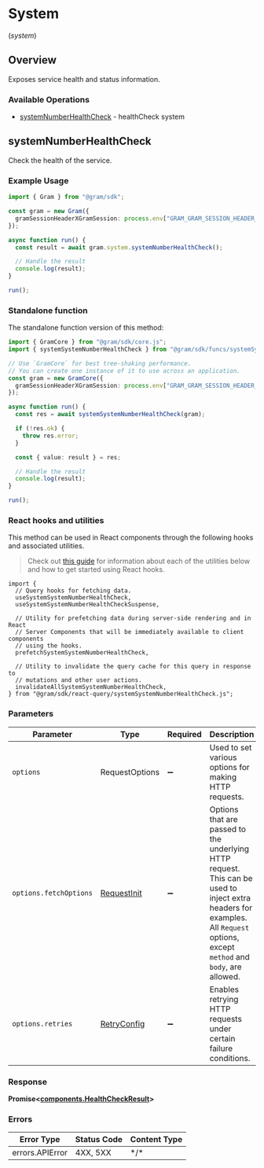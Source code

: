 # System
(*system*)

## Overview

Exposes service health and status information.

### Available Operations

* [systemNumberHealthCheck](#systemnumberhealthcheck) - healthCheck system

## systemNumberHealthCheck

Check the health of the service.

### Example Usage

```typescript
import { Gram } from "@gram/sdk";

const gram = new Gram({
  gramSessionHeaderXGramSession: process.env["GRAM_GRAM_SESSION_HEADER_X_GRAM_SESSION"] ?? "",
});

async function run() {
  const result = await gram.system.systemNumberHealthCheck();

  // Handle the result
  console.log(result);
}

run();
```

### Standalone function

The standalone function version of this method:

```typescript
import { GramCore } from "@gram/sdk/core.js";
import { systemSystemNumberHealthCheck } from "@gram/sdk/funcs/systemSystemNumberHealthCheck.js";

// Use `GramCore` for best tree-shaking performance.
// You can create one instance of it to use across an application.
const gram = new GramCore({
  gramSessionHeaderXGramSession: process.env["GRAM_GRAM_SESSION_HEADER_X_GRAM_SESSION"] ?? "",
});

async function run() {
  const res = await systemSystemNumberHealthCheck(gram);

  if (!res.ok) {
    throw res.error;
  }

  const { value: result } = res;

  // Handle the result
  console.log(result);
}

run();
```

### React hooks and utilities

This method can be used in React components through the following hooks and
associated utilities.

> Check out [this guide][hook-guide] for information about each of the utilities
> below and how to get started using React hooks.

[hook-guide]: ../../../REACT_QUERY.md

```tsx
import {
  // Query hooks for fetching data.
  useSystemSystemNumberHealthCheck,
  useSystemSystemNumberHealthCheckSuspense,

  // Utility for prefetching data during server-side rendering and in React
  // Server Components that will be immediately available to client components
  // using the hooks.
  prefetchSystemSystemNumberHealthCheck,
  
  // Utility to invalidate the query cache for this query in response to
  // mutations and other user actions.
  invalidateAllSystemSystemNumberHealthCheck,
} from "@gram/sdk/react-query/systemSystemNumberHealthCheck.js";
```

### Parameters

| Parameter                                                                                                                                                                      | Type                                                                                                                                                                           | Required                                                                                                                                                                       | Description                                                                                                                                                                    |
| ------------------------------------------------------------------------------------------------------------------------------------------------------------------------------ | ------------------------------------------------------------------------------------------------------------------------------------------------------------------------------ | ------------------------------------------------------------------------------------------------------------------------------------------------------------------------------ | ------------------------------------------------------------------------------------------------------------------------------------------------------------------------------ |
| `options`                                                                                                                                                                      | RequestOptions                                                                                                                                                                 | :heavy_minus_sign:                                                                                                                                                             | Used to set various options for making HTTP requests.                                                                                                                          |
| `options.fetchOptions`                                                                                                                                                         | [RequestInit](https://developer.mozilla.org/en-US/docs/Web/API/Request/Request#options)                                                                                        | :heavy_minus_sign:                                                                                                                                                             | Options that are passed to the underlying HTTP request. This can be used to inject extra headers for examples. All `Request` options, except `method` and `body`, are allowed. |
| `options.retries`                                                                                                                                                              | [RetryConfig](../../lib/utils/retryconfig.md)                                                                                                                                  | :heavy_minus_sign:                                                                                                                                                             | Enables retrying HTTP requests under certain failure conditions.                                                                                                               |

### Response

**Promise\<[components.HealthCheckResult](../../models/components/healthcheckresult.md)\>**

### Errors

| Error Type      | Status Code     | Content Type    |
| --------------- | --------------- | --------------- |
| errors.APIError | 4XX, 5XX        | \*/\*           |